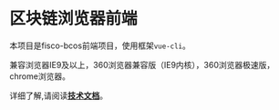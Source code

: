 

# 区块链浏览器前端

本项目是fisco-bcos前端项目，使用框架`vue-cli`。

兼容浏览器IE9及以上，360浏览器兼容版（IE9内核），360浏览器极速版，chrome浏览器。

详细了解,请阅读[**技术文档**](https://fisco-bcos-documentation.readthedocs.io/zh_CN/latest/docs/browser/web.html)。
